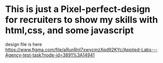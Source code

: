 # This is just a Pixel-perfect-design for recruiters to show my skills with html,css, and some javascript
design file is here https://www.figma.com/file/aRunRnI7xwycmzXqd92KYc/Applied-Labs---Agency-test-task?node-id=3891%3A14941
